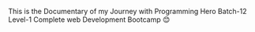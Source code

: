 This is the Documentary of my Journey with Programming Hero Batch-12 Level-1 Complete web Development Bootcamp 😊
